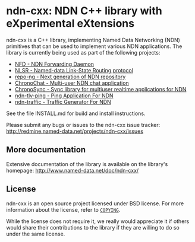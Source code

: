 ndn-cxx: NDN C++ library with eXperimental eXtensions
=====================================================

ndn-cxx is a C++ library, implementing Named Data Networking (NDN) primitives that can be
used to implement various NDN applications.  The library is currently being used as part
of the following projects:

* [NFD - NDN Forwarding Daemon](https://github.com/named-data/NFD)
* [NLSR - Named-data Link-State Routing protocol](https://github.com/named-data/NLSR)
* [repo-ng - Next generation of NDN repository](https://github.com/named-data/repo-ng)
* [ChronoChat - Multi-user NDN chat application](https://github.com/named-data/ChronoChat)
* [ChronoSync - Sync library for multiuser realtime applications for NDN](https://github.com/named-data/ChronoSync)
* [ndn-tlv-ping - Ping Application For NDN](https://github.com/named-data/ndn-tlv-ping)
* [ndn-traffic - Traffic Generator For NDN](https://github.com/named-data/ndn-traffic)

See the file INSTALL.md for build and install instructions.

Please submit any bugs or issues to the ndn-cxx issue tracker:
http://redmine.named-data.net/projects/ndn-cxx/issues


## More documentation

Extensive documentation of the library is available on the library's homepage:
http://www.named-data.net/doc/ndn-cxx/


## License

ndn-cxx is an open source project licensed under BSD license. For more information about
the license, refer to [`COPYING`](https://github.com/named-data/ndn-cxx/blob/master/COPYING).

While the license does not require it, we really would appreciate it if others would share
their contributions to the library if they are willing to do so under the same license.
